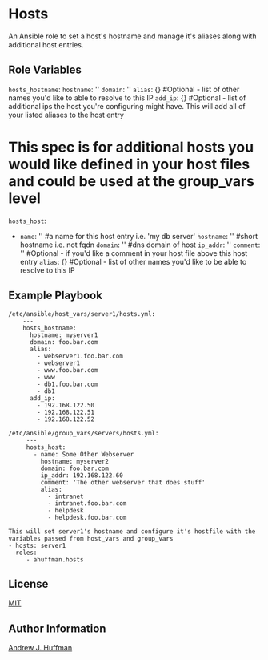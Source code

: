 # Hosts

An Ansible role to set a host's hostname and manage it's aliases along with additional host entries.

## Role Variables

`hosts_hostname`:
  `hostname`: ''
  `domain`: ''
  `alias`: {}      #Optional - list of other names you'd like to able to resolve to this IP
  `add_ip`: {}     #Optional - list of additional ips the host you're configuring might have.  This will add all of your listed aliases to the host entry

# This spec is for additional hosts you would like defined in your host files and could be used at the group_vars level
`hosts_host`:
  - `name`: ''     #a name for this host entry i.e. 'my db server'
    `hostname`: '' #short hostname i.e. not fqdn
    `domain`: ''   #dns domain of host
    `ip_addr`: ''
    `comment`: ''  #Optional - if you'd like a comment in your host file above this host entry
    `alias`: {}    #Optional - list of other names you'd like to be able to resolve to this IP

## Example Playbook


    /etc/ansible/host_vars/server1/hosts.yml:
        ---
        hosts_hostname:
          hostname: myserver1
          domain: foo.bar.com
          alias:
            - webserver1.foo.bar.com
            - webserver1
            - www.foo.bar.com
            - www
            - db1.foo.bar.com
            - db1
          add_ip:
            - 192.168.122.50
            - 192.168.122.51
            - 192.168.122.52

    /etc/ansible/group_vars/servers/hosts.yml:
         ---
         hosts_host:
           - name: Some Other Webserver
             hostname: myserver2
             domain: foo.bar.com
             ip_addr: 192.168.122.60
             comment: 'The other webserver that does stuff'
             alias:
               - intranet
               - intranet.foo.bar.com
               - helpdesk
               - helpdesk.foo.bar.com

    This will set server1's hostname and configure it's hostfile with the variables passed from host_vars and group_vars
    - hosts: server1
      roles:
         - ahuffman.hosts


## License

[MIT](LICENSE)

## Author Information

[Andrew J. Huffman](https://github.com/ahuffman)
